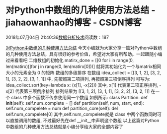 
# 对Python中数组的几种使用方法总结 - jiahaowanhao的博客 - CSDN博客


2018年07月04日 21:40:36[数据分析技术](https://me.csdn.net/jiahaowanhao)阅读数：187


[对Python中数组的几种使用方法总结](http://cda.pinggu.org/view/25999.html)
今天小编就为大家分享一篇对Python中数组的几种使用方法总结，具有很好的参考价值，希望对大家有所帮助。一起跟随小编过来看看吧
二维数组的初始化
matirx_done = [[0 for i in range(0, len(matirx))]for j in range(0, len(matirx[0]))]
就将其初始化为一个与matrix相同大小的元素全为 0 的矩阵
数组的多级排序
在数组 idea_collect = [[3, 1, 2], [3, 2, 1], [3, 2, 2], [3, 1, 1]] 中, 先按照第二项排列, 再按照第三项倒序排列 可写为:
idea_collect.sort(key=lambda x: (x[1], -x[2]))
其中, x[1] 代表第二项正序排列, -x[2] 代表第三项倒序排列
排列结果为 [[3, 1, 2], [3, 1, 1], [3, 2, 2], [3, 2, 1]]
在一个 class 中多个函数不传参使用同一个数组
如例所示:
class Partition:
def __init__(self):
self.num_complete = []
def partition(self, num, start, end):
self.num_compelete = num
def partition_core(self):
del self.num_compelete[0]
其中,self.num_compelete就是 class 中两个函数同时可以直接调用的数组, 不过最好先在def __init__中声明这个数组
以上这篇对Python中数组的几种使用方法总结就是小编分享给大家的全部内容了

